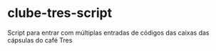 # clube-tres-script
Script para entrar com múltiplas entradas de códigos das caixas das cápsulas do café Tres
